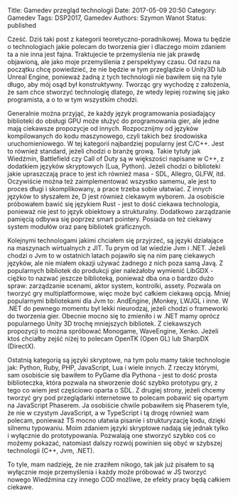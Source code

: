 Title: Gamedev przegląd technologii
Date: 2017-05-09 20:50
Category: Gamedev
Tags: DSP2017, Gamedev
Authors: Szymon Wanot
Status: published

Cześć. Dziś taki post z kategorii teoretyczno-poradnikowej. Mowa tu będzie o technologiach jakie polecam do tworzenia gier i dlaczego moim zdaniem ta a nie inna jest fajna. Traktujecie te przemyślenia nie jak prawdę objawioną, ale jako moje przemyślenia z perspektywy czasu. Od razu na początku chcę powiedzieć, że nie będzie w tym przeglądzie o Unity3D lub Unreal Engine, ponieważ żadną z tych technologii nie bawiłem się na tyle długo, aby mój osąd był konstruktywny. Tworząc gry wychodzę z założenia, że sam chce stworzyć technologię dlatego, że wtedy lepiej rozwinę się jako programista, a o to w tym wszystkim chodzi.  

Generalnie można przyjąć, że każdy język programowania posiadający biblioteki do obsługi GPU może służyć do programowania gier, ale jedne mają ciekawsze propozycje od innych. Rozpocznijmy od języków kompilowanych do kodu maszynowego, czyli takich bez środowiska uruchomieniowego. W tej kategorii najbardziej popularny jest C/C++. Jest to również standard, jeżeli chodzi o branżę grową. Takie tytuły jak Wiedźmin, Battlefield  czy Call of Duty są w większości napisane w C++, z dodatkiem języków skryptowych (Lua, Python). Jeżeli chodzi o biblioteki jakie upraszczają prace to jest ich również masa - SDL, Allegro, GLFW, itd. Oczywiście można też zaimplementować wszystko samemu, ale jest to proces długi i skomplikowany, a prace trzeba sobie ułatwiać. Z innych języków to słyszałem że, D jest również ciekawym  wyborem. Ja osobiście próbowałem bawić się językiem Rust - jest to dość ciekawa technologia, ponieważ nie jest to język obiektowy a strukturalny. Dodatkowo zarządzanie pamięcią odbywa się poprzez smart pointery. Posiada on też ciekawy system modułów oraz parę bibliotek graficznych.

Kolejnymi technologami jakimi chciałem się przyjrzeć, są języki działające na maszynach wirtualnych z JIT. Tu prym od lat wiedzie Jvm i .NET. Jeżeli chodzi o Jvm to w ostatnich latach pojawiło się na nim parę ciekawych języków, ale nie miałem okazji używać żadnego z nich poza samą Javą. Z popularnych bibliotek do produkcji gier należałoby wymienić LibGDX -ciężko to nazwać jeszcze biblioteką, ponieważ dba ona o bardzo dużo spraw: zarządzanie scenami, aktor system, kontrolki, assety. Pozwala on tworzyć gry multiplatformowe, więc może być całkiem ciekawą opcją. Mniej popularnymi bibliotekami dla Jvm to: AndEngine, jMonkey, LWJGL i inne. W .NET do pewnego momentu był lekki nieurodzaj, jeżeli chodzi o frameworki do tworzenia gier. Obecnie mocno się to zmieniło i w .NET mamy oprócz popularnego Unity 3D trochę mniejszych bibliotek. Z ciekawszych propozycji to można spróbować Monogame, WaveEngine, Xenko. Jeżeli ktoś chciałby zejść niżej to polecam OpenTK (Open GL) lub SharpDX (DirectX).

Ostatnią kategorią są języki skryptowe, na tym polu mamy takie technologie jak: Python, Ruby, PHP, JavaScript, Lua i wiele innych. Z rzeczy którymi, sam osobiście się bawiłem to PyGame dla Pythona -  jest to dość prosta biblioteczka, która pozwala na stworzenie dość szybko prototypu gry, z tego co wiem jest częściowo oparta o SDL. Z drugiej strony, jeżeli chcemy tworzyć gry pod przeglądarki internetowe to polecam pobawić się opartym na JavaScript Phaserem. Ja osobiście chwile pobawiłem się Phaserem tyle, że nie w czystym JavaScript, a w TypeScript i tą drogę również wam polecam, ponieważ TS mocno ułatwia pisanie i strukturyzację kodu, dzięki silnemu typowaniu. Moim zdaniem języki skryptowe nadają się jednak tylko i wyłącznie do prototypowania. Pozwalają one stworzyć szybko coś co możemy pokazać, natomiast dalszy rozwój powinien się obyć w szybszej technologii (C++, Jvm, .NET). 

To tyle, mam nadzieję, że nie zraziłem nikogo, tak jak już pisałem to są wyłącznie moje przemyślenia i każdy może próbować w JS tworzyć nowego Wiedźmina czy innego COD możliwe, że efekty pracy będą całkiem ciekawe.

